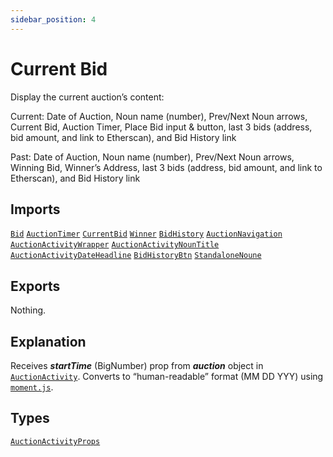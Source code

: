 ```yaml
---
sidebar_position: 4
---
```


# Current Bid

Display the current auction’s content:

Current: Date of Auction, Noun name (number), Prev/Next Noun arrows, Current Bid, Auction Timer, Place Bid input & button, last 3 bids (address, bid amount, and link to Etherscan), and Bid History link

Past: Date of Auction, Noun name (number), Prev/Next Noun arrows, Winning Bid, Winner’s Address, last 3 bids (address, bid amount, and link to Etherscan), and Bid History link

## Imports

[`Bid`](#)
[`AuctionTimer`](#)
[`CurrentBid`](#)
[`Winner`](#)
[`BidHistory`](#)
[`AuctionNavigation`](#)
[`AuctionActivityWrapper`](#)
[`AuctionActivityNounTitle`](#)
[`AuctionActivityDateHeadline`](#)
[`BidHistoryBtn`](#)
[`StandaloneNoune`](#)

## Exports

Nothing.

## Explanation

Receives **_startTime_** (BigNumber) prop from **_auction_** object in [`AuctionActivity`](#). Converts to “human-readable” format (MM DD YYY) using [`moment.js`](#).

## Types

[`AuctionActivityProps`](#)
